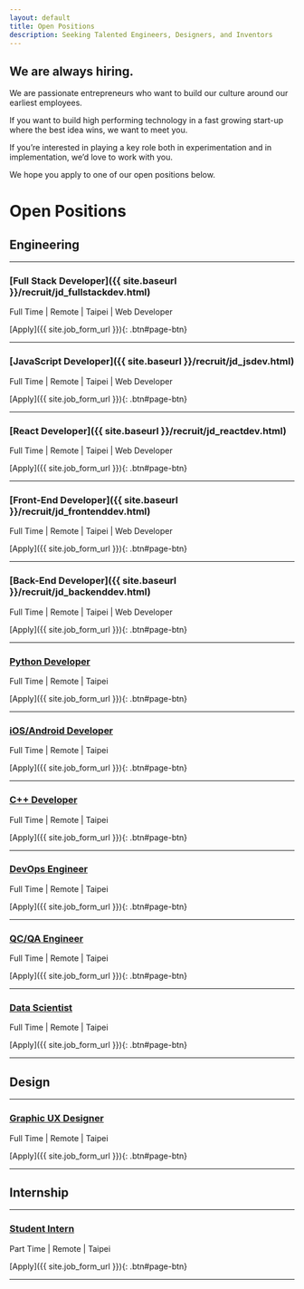 ```yaml
---
layout: default
title: Open Positions
description: Seeking Talented Engineers, Designers, and Inventors
---
```


## We are always hiring.

We are passionate entrepreneurs who want to build our culture around our earliest employees.

If you want to build high performing technology in a fast growing start-up where the best idea wins, we want to meet you.

If you’re interested in playing a key role both in experimentation and in implementation, we’d love to work with you. 

We hope you apply to one of our open positions below.

# Open Positions

## Engineering

---

### [Full Stack Developer]({{ site.baseurl }}/recruit/jd_fullstackdev.html)
Full Time | Remote | Taipei | Web Developer

[Apply]({{ site.job_form_url }}){: .btn#page-btn}

---

### [JavaScript Developer]({{ site.baseurl }}/recruit/jd_jsdev.html)
Full Time | Remote | Taipei | Web Developer

[Apply]({{ site.job_form_url }}){: .btn#page-btn}

---

### [React Developer]({{ site.baseurl }}/recruit/jd_reactdev.html)
Full Time | Remote | Taipei | Web Developer

[Apply]({{ site.job_form_url }}){: .btn#page-btn}

---

### [Front-End Developer]({{ site.baseurl }}/recruit/jd_frontenddev.html)
Full Time | Remote | Taipei | Web Developer

[Apply]({{ site.job_form_url }}){: .btn#page-btn}

---

### [Back-End Developer]({{ site.baseurl }}/recruit/jd_backenddev.html)
Full Time | Remote | Taipei | Web Developer

[Apply]({{ site.job_form_url }}){: .btn#page-btn}

---

### [Python Developer](https://www.cakeresume.com/companies/avance-venture-lab/jobs/python-software-engineer-can-work-remotely)
Full Time | Remote | Taipei

[Apply]({{ site.job_form_url }}){: .btn#page-btn}

---

### [iOS/Android Developer](https://www.cakeresume.com/companies/avance-venture-lab/jobs/mobile-application-engineer-ios-android)
Full Time | Remote | Taipei

[Apply]({{ site.job_form_url }}){: .btn#page-btn}

---

### [C++ Developer](https://www.cakeresume.com/companies/avance-venture-lab/jobs/c-software-engineer-can-work-remotely)
Full Time | Remote | Taipei

[Apply]({{ site.job_form_url }}){: .btn#page-btn}

---

### [DevOps Engineer](https://www.cakeresume.com/companies/avance-venture-lab/jobs/devops-sre-engineer-remote-work)
Full Time | Remote | Taipei

[Apply]({{ site.job_form_url }}){: .btn#page-btn}

---

### [QC/QA Engineer](https://www.cakeresume.com/companies/avance-venture-lab/jobs/qa-qc-engineer-remote-work)
Full Time | Remote | Taipei

[Apply]({{ site.job_form_url }}){: .btn#page-btn}

---

### [Data Scientist](https://www.cakeresume.com/companies/avance-venture-lab/jobs/data-analysis-engineer-remote-work)
Full Time | Remote | Taipei

[Apply]({{ site.job_form_url }}){: .btn#page-btn}

---


## Design

---

### [Graphic UX Designer](https://www.cakeresume.com/companies/avance-venture-lab/jobs/web-designer-8d25e8)
Full Time | Remote | Taipei

[Apply]({{ site.job_form_url }}){: .btn#page-btn}

---

## Internship

---

### [Student Intern](https://www.avancevl.com/students)
Part Time | Remote | Taipei

[Apply]({{ site.job_form_url }}){: .btn#page-btn}

---

